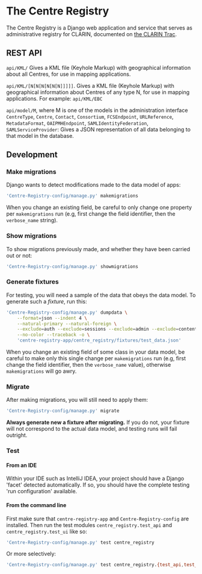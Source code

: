 # The Centre Registry
The Centre Registry is a Django web application and service that serves as administrative registry for CLARIN, documented on [the CLARIN Trac](https://trac.clarin.eu/wiki/Centre%20Registry).

## REST API
`api/KML/`
Gives a KML file (Keyhole Markup) with geographical information about all Centres, for use in
mapping applications.

`api/KML/[N[N[N[N[N[N]]]]]`.
Gives a KML file (Keyhole Markup) with geographical information about Centres of any type N, for
use in mapping applications. For example: `api/KML/EBC`

`api/model/M`, where M is one of the models in the administration interface `CentreType`,
`Centre`, `Contact`, `Consortium`, `FCSEndpoint`, `URLReference`, `MetadataFormat`,
`OAIPMHEndpoint`, `SAMLIdentityFederation`, `SAMLServiceProvider`:
Gives a JSON representation of all data belonging to that model in the database.

## Development
### Make migrations
Django wants to detect modifications made to the data model of apps:
```sh
'Centre-Registry-config/manage.py' makemigrations
```
When you change an existing field, be careful to only change one property per `makemigrations` run (e.g, first change the field identifier, then the  `verbose_name` string).

### Show migrations
To show migrations previously made, and whether they have been carried out or not:
```sh
'Centre-Registry-config/manage.py' showmigrations
```
### Generate fixtures
For testing, you will need a sample of the data that obeys the data model. To generate such a *fixture*, run this:
```sh
'Centre-Registry-config/manage.py' dumpdata \
    --format=json --indent 4 \
    --natural-primary --natural-foreign \
    --exclude=auth --exclude=sessions --exclude=admin --exclude=contenttypes \
    --no-color --traceback -o \
    'centre-registry-app/centre_registry/fixtures/test_data.json'
```
When you change an existing field of some class in your data model, be careful to make only this single change per `makemigrations` run (e.g, first change the field identifier, then the  `verbose_name` value), otherwise `makemigrations` will go awry.

### Migrate
After making migrations, you will still need to apply them:
```sh
'Centre-Registry-config/manage.py' migrate
```
**Always generate new a fixture after migrating.** If you do not, your fixture will not correspond to the actual data model, and testing runs will fail outright.

### Test
#### From an IDE
Within your IDE such as IntelliJ IDEA, your project should have a Django 'facet' detected automatically. If so, you should have the complete testing 'run configuration' available.
#### From the command line
First make sure that `centre-registry-app` and `Centre-Registry-config` are installed. Then run the test modules `centre_registry.test_api` and `centre_registry.test_ui` like so:
```sh
'Centre-Registry-config/manage.py' test centre_registry
```
Or more selectively:
```sh
'Centre-Registry-config/manage.py' test centre_registry.{test_api,test_ui}
```
